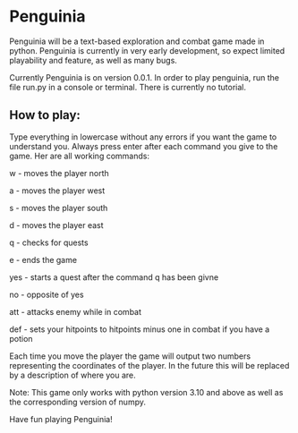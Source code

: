 # Penguinia

Penguinia will be a text-based exploration and combat game made in python. Penguinia is currently in very early development, so expect limited playability and feature, as well as many bugs.

Currently Penguinia is on version 0.0.1. In order to play penguinia, run the file run.py in a console or terminal. There is currently no tutorial.

## How to play:

Type everything in lowercase without any errors if you want the game to understand you. Always press enter after each command you give to the game. Her are all working commands:

w - moves the player north

a - moves the player west

s - moves the player south

d - moves the player east

q - checks for quests

e - ends the game

yes - starts a quest after the command q has been givne

no - opposite of yes

att - attacks enemy while in combat

def - sets your hitpoints to hitpoints minus one in combat if you have a potion

Each time you move the player the game will output two numbers representing the coordinates of the player. In the future this will be replaced by a description of where you are.

Note: This game only works with python version 3.10 and above as well as the corresponding version of numpy.

Have fun playing Penguinia!

